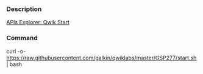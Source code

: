 ### Description

[APIs Explorer: Qwik Start](https://www.qwiklabs.com/catalog?keywords=APIs+Explorer%3A+Qwik+Start)

### Command
curl -o- https://raw.githubusercontent.com/galkin/qwiklabs/master/GSP277/start.sh | bash